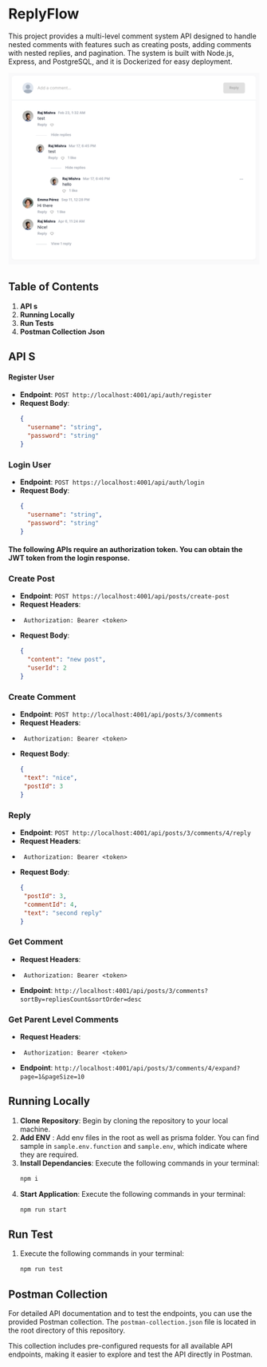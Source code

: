
# ReplyFlow
This project provides a multi-level comment system API designed to handle nested comments with features such as creating posts, adding comments with nested replies, and pagination. The system is built with Node.js, Express, and PostgreSQL, and it is Dockerized for easy deployment. 


![cover](/public/replyflow.png)


## Table of Contents

1. **API s**
2. **Running Locally**
3. **Run Tests**
4. **Postman Collection Json**

## API S

#### Register User
- **Endpoint**: `POST http://localhost:4001/api/auth/register`
- **Request Body**:
  ```json
  {
    "username": "string",
    "password": "string"
  }

### Login User
- **Endpoint**: `POST https://localhost:4001/api/auth/login`
- **Request Body**:
  ```json
  {
    "username": "string",
    "password": "string"
  }
    ```
    
#### The following APIs require an authorization token. You can obtain the JWT token from the login response.

### Create Post
- **Endpoint**: `POST https://localhost:4001/api/posts/create-post`
 - **Request Headers**:
- ```http
   Authorization: Bearer <token>
- **Request Body**:
  ```json
  {
    "content": "new post",
    "userId": 2
  }
 ### Create Comment
- **Endpoint**: `POST http://localhost:4001/api/posts/3/comments`
- **Request Headers**:
- ```http
   Authorization: Bearer <token>
- **Request Body**:
  ```json
  {
   "text": "nice",
   "postId": 3
  }
  
 ### Reply
- **Endpoint**: `POST http://localhost:4001/api/posts/3/comments/4/reply`
 - **Request Headers**:
- ```http
   Authorization: Bearer <token>
- **Request Body**:
  ```json
  {
   "postId": 3,
   "commentId": 4,
   "text": "second reply"
  }
 ### Get Comment
 - **Request Headers**:
- ```http
   Authorization: Bearer <token>
 - **Endpoint**: `http://localhost:4001/api/posts/3/comments?sortBy=repliesCount&sortOrder=desc`
 
  
  ### Get Parent Level Comments
 - **Request Headers**:
- ```http
   Authorization: Bearer <token>
 - **Endpoint**: `http://localhost:4001/api/posts/3/comments/4/expand?page=1&pageSize=10`
  
## Running Locally

1. **Clone Repository**: Begin by cloning the repository to your local machine.
2. **Add ENV** : Add  env files in the root as well as prisma folder. You can find sample in ``sample.env.function`` and ``sample.env``, which indicate where they are required.
3. **Install Dependancies**: Execute the following commands in your terminal:
    ```bash
   npm i
    ```
4. **Start Application**: Execute the following commands in your terminal:
    ```bash
   npm run start
    ```
  
## Run Test
1. Execute the following commands in your terminal:
    ```bash
   npm run test
    ```
## Postman Collection
For detailed API documentation and to test the endpoints, you can use the provided Postman collection. The ``postman-collection.json`` file is located in the root directory of this repository.

This collection includes pre-configured requests for all available API endpoints, making it easier to explore and test the API directly in Postman.
